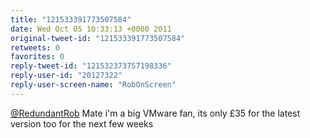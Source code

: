 ```yaml
---
title: "121533391773507584"
date: Wed Oct 05 10:33:13 +0000 2011
original-tweet-id: "121533391773507584"
retweets: 0
favorites: 0
reply-tweet-id: "121532373757198336"
reply-user-id: "20127322"
reply-user-screen-name: "RobOnScreen"
---
```

<a href="https://twitter.com/RedundantRob">@RedundantRob</a> Mate i'm a big VMware fan, its only £35 for the latest version too for the next few weeks
